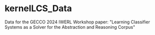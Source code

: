 # kernelLCS_Data
Data for the GECCO 2024 IWERL Workshop paper: "Learning Classifier Systems as a Solver for the Abstraction and Reasoning Corpus"
